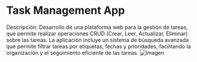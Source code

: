 # Task Management App
Descripción: Desarrollo de una plataforma web para la gestión de tareas, que permite realizar operaciones CRUD (Crear, Leer, Actualizar, Eliminar) sobre las tareas. La aplicación incluye un sistema de búsqueda avanzada que permite filtrar tareas por etiquetas, fechas y prioridades, facilitando la organización y el seguimiento eficiente de las tareas.
![imagen]([https://photos.google.com/photo/AF1QipNNfCY1VHigtFSoAOBUOOch0x-Vr2amyN6Y8gc7](https://encrypted-tbn0.gstatic.com/images?q=tbn:ANd9GcQFDkerRPBi6jbLX-zbr0w3KSUZvYR8XkW-Bw&s))
